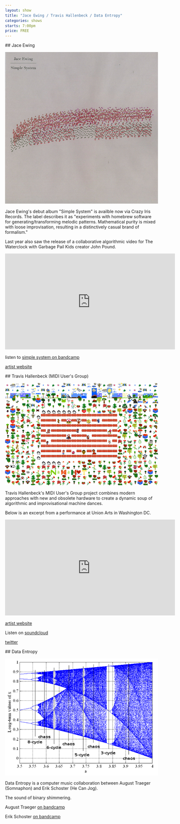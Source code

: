 ```yaml
---
layout: show
title: "Jace Ewing / Travis Hallenbeck / Data Entropy"
categories: shows
starts: 7:00pm
price: FREE
---
```


<div class="artist" markdown="1">
## Jace Ewing

![Jace Ewing](/images/jace.ewing.jpg)

Jace Ewing's debut album "Simple System" is availble now via Crazy Iris Records. The label describes it as "experiments with homebrew 
software for generating/transforming melodic patterns. Mathematical purity is mixed with loose improvisation, resulting 
in a distinctively casual brand of formalism."

Last year also saw the release of a collaborative algorithmic video for The Waterclock with Garbage Pail Kids creator John Pound.

<iframe width="560" height="315" src="https://www.youtube.com/embed/jgjEF84O_ME" frameborder="0" allowfullscreen></iframe>

listen to [simple system on bandcamp][jebandcamp]

[artist website][jesite]
</div>

<div class="artist" markdown="1">
## Travis Hallenbeck (MIDI User's Group)

![Travis Hallenbeck](/images/travis.hallenbeck.png)


Travis Hallenbeck's MIDI User's Group project combines modern approaches with new and obsolete hardware to create a dynamic soup 
of algorithmic and improvisational machine dances.

Below is an excerpt from a performance at Union Arts in Washington DC.

<iframe width="560" height="315" src="https://www.youtube.com/embed/cvEf0IhYEyQ" frameborder="0" allowfullscreen></iframe>

[artist website][thsite]

Listen on [soundcloud][thsoundcloud]

[twitter][thtwitter]

</div>

<div class="artist" markdown="1">
## Data Entropy

![Data Entropy](/images/data.entropy.gif)

Data Entropy is a computer music collaboration between August Traeger (Somnaphon) and Erik Schoster (He Can Jog). 

The sound of binary shimmering.

August Traeger [on bandcamp][atbandcamp]

Erik Schoster [on bandcamp][esbandcamp]

</div>

[jebandcamp]: https://crissyofficial.bandcamp.com/album/simple-system-2
[jesite]: http://jaceew.in/g
[thsite]: http://www.possiblebitmaps.com/mug.html
[thtwitter]: https://twitter.com/dream_froth3
[thsoundcloud]: https://soundcloud.com/midi-users-group
[atbandcamp]: http://somnaphon.bandcamp.com
[esbandcamp]: http://music.hecanjog.com
